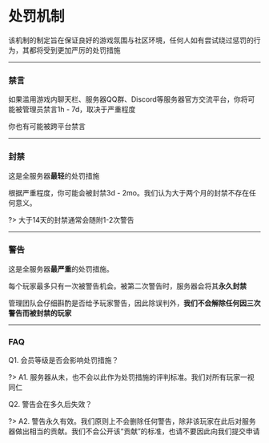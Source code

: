 # 处罚机制

该机制的制定旨在保证良好的游戏氛围与社区环境，任何人如有尝试绕过惩罚的行为，其都将受到更加严厉的处罚措施


----------


### 禁言

如果滥用游戏内聊天栏、服务器QQ群、Discord等服务器官方交流平台，你将可能被管理员禁言1h - 7d，取决于严重程度

你也有可能被跨平台禁言


----------

### 封禁

这是全服务器**最轻**的处罚措施

根据严重程度，你可能会被封禁3d - 2mo。我们认为大于两个月的封禁不存在任何意义。

?> 大于14天的封禁通常会随附1-2次警告


----------

### 警告

这是全服务器**最严重**的处罚措施。

每个玩家最多只有一次被警告机会。被第二次警告时，服务器会将其**永久封禁**

管理团队会仔细斟酌是否给予玩家警告，因此除误判外，**我们不会解除任何因三次警告而被封禁的玩家**


----------

### FAQ

Q1. 会员等级是否会影响处罚措施？

?> A1. 服务器从未，也不会以此作为处罚措施的评判标准。我们对所有玩家一视同仁

Q2. 警告会在多久后失效？

?> A2. 警告永久有效。我们原则上不会删除任何警告，除非该玩家在此后对服务器做出相当的贡献。我们不会公开该“贡献”的标准，也请不要因此向我们提交申请
